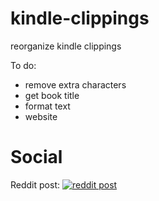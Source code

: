# kindle-clippings
reorganize kindle clippings

To do:
* remove extra characters
* get book title
* format text
* website


# Social

Reddit post:
<a href="https://www.reddit.com/r/kindle/comments/cfkbzl/my_clippings_extract_and_organize_kindle/" rel="some text">![reddit post](/storage/git/kindle-clippings/res/iconfinder_social-36_1591892.png)</a>
